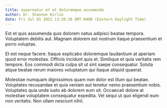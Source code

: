 ```yaml
---
title: aspernatur et et doloremque assumenda
author: Dr. Shannon Kirlin
date: Fri Jul 01 2022 13:26:26 GMT-0400 (Eastern Daylight Time)
---
```

Est et quis assumenda quis dolorem natus adipisci beatae tempora. Voluptatem debitis aut. Magnam dolorem est nostrum itaque praesentium et porro voluptas.

 Et est neque facere. Itaque explicabo doloremque laudantium at aperiam quod error molestias. Officiis incidunt quis et. Similique et quia veritatis rem tempore. Eos commodi dicta culpa sit ut sint saepe consequatur. Soluta atque beatae rerum maiores voluptatum qui itaque aliquid quaerat.

 Molestiae numquam dignissimos quam non dolor est illum qui beatae. Voluptates recusandae et quia veniam aut tenetur nemo praesentium nobis. Voluptates quia unde iusto ab dolorem eum sit. Occaecati dolore at molestiae voluptatem consequatur expedita. Vel sequi ut quo eligendi eum non veritatis. Non ullam nesciunt nihil.